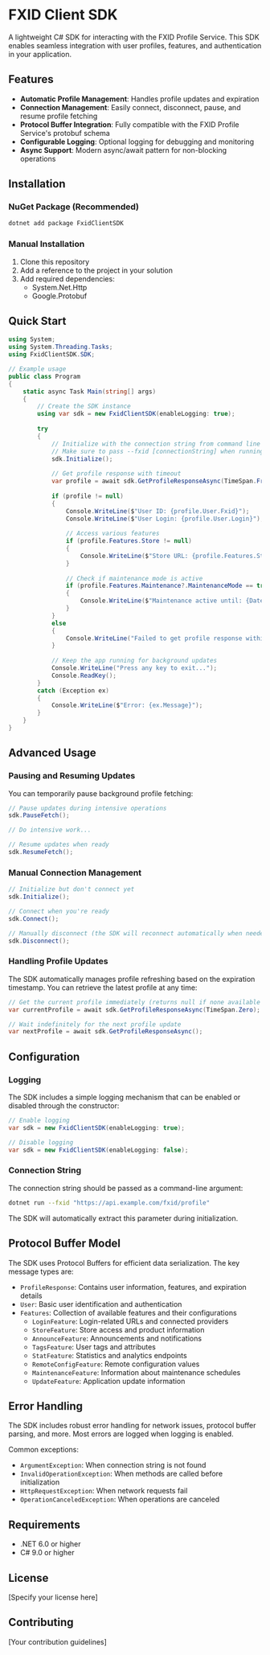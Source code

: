 # FXID Client SDK

A lightweight C# SDK for interacting with the FXID Profile Service. This SDK enables seamless integration with user profiles, features, and authentication in your application.

## Features

- **Automatic Profile Management**: Handles profile updates and expiration
- **Connection Management**: Easily connect, disconnect, pause, and resume profile fetching
- **Protocol Buffer Integration**: Fully compatible with the FXID Profile Service's protobuf schema
- **Configurable Logging**: Optional logging for debugging and monitoring
- **Async Support**: Modern async/await pattern for non-blocking operations

## Installation

### NuGet Package (Recommended)

```bash
dotnet add package FxidClientSDK
```

### Manual Installation

1. Clone this repository
2. Add a reference to the project in your solution
3. Add required dependencies:
   - System.Net.Http
   - Google.Protobuf

## Quick Start

```csharp
using System;
using System.Threading.Tasks;
using FxidClientSDK.SDK;

// Example usage
public class Program
{
    static async Task Main(string[] args)
    {
        // Create the SDK instance
        using var sdk = new FxidClientSDK(enableLogging: true);
        
        try
        {
            // Initialize with the connection string from command line args
            // Make sure to pass --fxid [connectionString] when running your application
            sdk.Initialize();
            
            // Get profile response with timeout
            var profile = await sdk.GetProfileResponseAsync(TimeSpan.FromSeconds(10));
            
            if (profile != null)
            {
                Console.WriteLine($"User ID: {profile.User.Fxid}");
                Console.WriteLine($"User Login: {profile.User.Login}");
                
                // Access various features
                if (profile.Features.Store != null)
                {
                    Console.WriteLine($"Store URL: {profile.Features.Store.Url?.Address}");
                }
                
                // Check if maintenance mode is active
                if (profile.Features.Maintenance?.MaintenanceMode == true)
                {
                    Console.WriteLine($"Maintenance active until: {DateTimeOffset.FromUnixTimeSeconds(profile.Features.Maintenance.EndsAt).ToString()}");
                }
            }
            else
            {
                Console.WriteLine("Failed to get profile response within timeout");
            }
            
            // Keep the app running for background updates
            Console.WriteLine("Press any key to exit...");
            Console.ReadKey();
        }
        catch (Exception ex)
        {
            Console.WriteLine($"Error: {ex.Message}");
        }
    }
}
```

## Advanced Usage

### Pausing and Resuming Updates

You can temporarily pause background profile fetching:

```csharp
// Pause updates during intensive operations
sdk.PauseFetch();

// Do intensive work...

// Resume updates when ready
sdk.ResumeFetch();
```

### Manual Connection Management

```csharp
// Initialize but don't connect yet
sdk.Initialize();

// Connect when you're ready
sdk.Connect();

// Manually disconnect (the SDK will reconnect automatically when needed)
sdk.Disconnect();
```

### Handling Profile Updates

The SDK automatically manages profile refreshing based on the expiration timestamp. You can retrieve the latest profile at any time:

```csharp
// Get the current profile immediately (returns null if none available yet)
var currentProfile = await sdk.GetProfileResponseAsync(TimeSpan.Zero);

// Wait indefinitely for the next profile update
var nextProfile = await sdk.GetProfileResponseAsync();
```

## Configuration

### Logging

The SDK includes a simple logging mechanism that can be enabled or disabled through the constructor:

```csharp
// Enable logging
var sdk = new FxidClientSDK(enableLogging: true);

// Disable logging
var sdk = new FxidClientSDK(enableLogging: false);
```

### Connection String

The connection string should be passed as a command-line argument:

```bash
dotnet run --fxid "https://api.example.com/fxid/profile"
```

The SDK will automatically extract this parameter during initialization.

## Protocol Buffer Model

The SDK uses Protocol Buffers for efficient data serialization. The key message types are:

- `ProfileResponse`: Contains user information, features, and expiration details
- `User`: Basic user identification and authentication
- `Features`: Collection of available features and their configurations
  - `LoginFeature`: Login-related URLs and connected providers
  - `StoreFeature`: Store access and product information
  - `AnnounceFeature`: Announcements and notifications
  - `TagsFeature`: User tags and attributes
  - `StatFeature`: Statistics and analytics endpoints
  - `RemoteConfigFeature`: Remote configuration values
  - `MaintenanceFeature`: Information about maintenance schedules
  - `UpdateFeature`: Application update information

## Error Handling

The SDK includes robust error handling for network issues, protocol buffer parsing, and more. Most errors are logged when logging is enabled.

Common exceptions:

- `ArgumentException`: When connection string is not found
- `InvalidOperationException`: When methods are called before initialization
- `HttpRequestException`: When network requests fail
- `OperationCanceledException`: When operations are canceled

## Requirements

- .NET 6.0 or higher
- C# 9.0 or higher

## License

[Specify your license here]

## Contributing

[Your contribution guidelines]